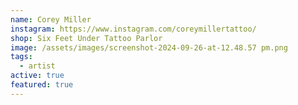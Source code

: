 ```yaml
---
name: Corey Miller
instagram: https://www.instagram.com/coreymillertattoo/
shop: Six Feet Under Tattoo Parlor
image: /assets/images/screenshot-2024-09-26-at-12.48.57 pm.png
tags:
  - artist
active: true
featured: true
---
```

